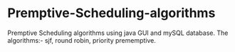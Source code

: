# Premptive-Scheduling-algorithms
 Premptive Scheduling algorithms using java GUI and mySQL database. The algorithms:- sjf, round robin, priority prememptive.
